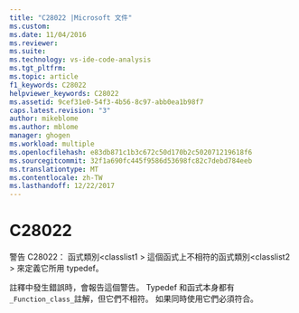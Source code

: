 ```yaml
---
title: "C28022 |Microsoft 文件"
ms.custom: 
ms.date: 11/04/2016
ms.reviewer: 
ms.suite: 
ms.technology: vs-ide-code-analysis
ms.tgt_pltfrm: 
ms.topic: article
f1_keywords: C28022
helpviewer_keywords: C28022
ms.assetid: 9cef31e0-54f3-4b56-8c97-abb0ea1b98f7
caps.latest.revision: "3"
author: mikeblome
ms.author: mblome
manager: ghogen
ms.workload: multiple
ms.openlocfilehash: e83db871c1b3c672c50d170b2c502071219618f6
ms.sourcegitcommit: 32f1a690fc445f9586d53698fc82c7debd784eeb
ms.translationtype: MT
ms.contentlocale: zh-TW
ms.lasthandoff: 12/22/2017
---
```

# <a name="c28022"></a>C28022
警告 C28022： 函式類別\<classlist1 > 這個函式上不相符的函式類別\<classlist2 > 來定義它所用 typedef。  
  
 註釋中發生錯誤時，會報告這個警告。 Typedef 和函式本身都有`_Function_class_`註解，但它們不相符。 如果同時使用它們必須符合。